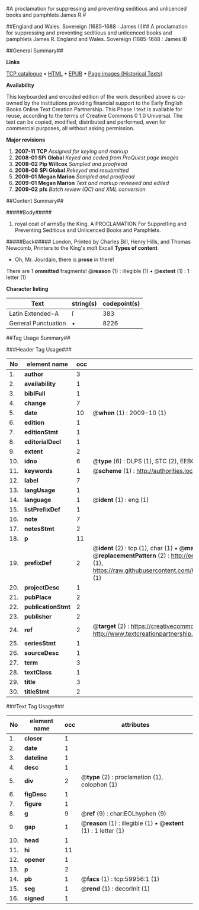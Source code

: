 #A proclamation for suppressing and preventing seditious and unlicenced books and pamphlets James R.#

##England and Wales. Sovereign (1685-1688 : James II)##
A proclamation for suppressing and preventing seditious and unlicenced books and pamphlets James R.
England and Wales. Sovereign (1685-1688 : James II)

##General Summary##

**Links**

[TCP catalogue](http://www.ota.ox.ac.uk/tcp/)  • 
[HTML](http://tei.it.ox.ac.uk/tcp/Texts-HTML/free/A46/A46570.html)  • 
[EPUB](http://tei.it.ox.ac.uk/tcp/Texts-EPUB/free/A46/A46570.epub) • 
[Page images (Historical Texts)](https://data.historicaltexts.jisc.ac.uk/view?pubId=eebo-12350208e&pageId=eebo-12350208e-59956-1)

**Availability**

This keyboarded and encoded edition of the
	       work described above is co-owned by the institutions
	       providing financial support to the Early English Books
	       Online Text Creation Partnership. This Phase I text is
	       available for reuse, according to the terms of Creative
	       Commons 0 1.0 Universal. The text can be copied,
	       modified, distributed and performed, even for
	       commercial purposes, all without asking permission.

**Major revisions**

1. __2007-11__ __TCP__ *Assigned for keying and markup*
1. __2008-01__ __SPi Global__ *Keyed and coded from ProQuest page images*
1. __2008-02__ __Pip Willcox__ *Sampled and proofread*
1. __2008-08__ __SPi Global__ *Rekeyed and resubmitted*
1. __2009-01__ __Megan Marion__ *Sampled and proofread*
1. __2009-01__ __Megan Marion__ *Text and markup reviewed and edited*
1. __2009-02__ __pfs__ *Batch review (QC) and XML conversion*

##Content Summary##

#####Body#####

1. royal coat of armsBy the King, A PROCLAMATION For Suppreſſing and Preventing Seditious and Unlicenced Books and Pamphlets.

#####Back#####
London, Printed by Charles Bill, Henry Hills, and Thomas Newcomb, Printers to the King's moſt Excell
**Types of content**

  * Oh, Mr. Jourdain, there is **prose** in there!

There are 1 **ommitted** fragments! 
 @__reason__ (1) : illegible (1)  •  @__extent__ (1) : 1 letter (1)

**Character listing**


|Text|string(s)|codepoint(s)|
|---|---|---|
|Latin Extended-A|ſ|383|
|General Punctuation|•|8226|

##Tag Usage Summary##

###Header Tag Usage###

|No|element name|occ|attributes|
|---|---|---|---|
|1.|__author__|3||
|2.|__availability__|1||
|3.|__biblFull__|1||
|4.|__change__|7||
|5.|__date__|10| @__when__ (1) : 2009-10 (1)|
|6.|__edition__|1||
|7.|__editionStmt__|1||
|8.|__editorialDecl__|1||
|9.|__extent__|2||
|10.|__idno__|6| @__type__ (6) : DLPS (1), STC (2), EEBO-CITATION (1), OCLC (1), VID (1)|
|11.|__keywords__|1| @__scheme__ (1) : http://authorities.loc.gov/ (1)|
|12.|__label__|7||
|13.|__langUsage__|1||
|14.|__language__|1| @__ident__ (1) : eng (1)|
|15.|__listPrefixDef__|1||
|16.|__note__|7||
|17.|__notesStmt__|2||
|18.|__p__|11||
|19.|__prefixDef__|2| @__ident__ (2) : tcp (1), char (1)  •  @__matchPattern__ (2) : ([0-9\-]+):([0-9IVX]+) (1), (.+) (1)  •  @__replacementPattern__ (2) : http://eebo.chadwyck.com/downloadtiff?vid=$1&page=$2 (1), https://raw.githubusercontent.com/textcreationpartnership/Texts/master/tcpchars.xml#$1 (1)|
|20.|__projectDesc__|1||
|21.|__pubPlace__|2||
|22.|__publicationStmt__|2||
|23.|__publisher__|2||
|24.|__ref__|2| @__target__ (2) : https://creativecommons.org/publicdomain/zero/1.0/ (1), http://www.textcreationpartnership.org/docs/. (1)|
|25.|__seriesStmt__|1||
|26.|__sourceDesc__|1||
|27.|__term__|3||
|28.|__textClass__|1||
|29.|__title__|3||
|30.|__titleStmt__|2||


###Text Tag Usage###

|No|element name|occ|attributes|
|---|---|---|---|
|1.|__closer__|1||
|2.|__date__|1||
|3.|__dateline__|1||
|4.|__desc__|1||
|5.|__div__|2| @__type__ (2) : proclamation (1), colophon (1)|
|6.|__figDesc__|1||
|7.|__figure__|1||
|8.|__g__|9| @__ref__ (9) : char:EOLhyphen (9)|
|9.|__gap__|1| @__reason__ (1) : illegible (1)  •  @__extent__ (1) : 1 letter (1)|
|10.|__head__|1||
|11.|__hi__|11||
|12.|__opener__|1||
|13.|__p__|2||
|14.|__pb__|1| @__facs__ (1) : tcp:59956:1 (1)|
|15.|__seg__|1| @__rend__ (1) : decorInit (1)|
|16.|__signed__|1||
